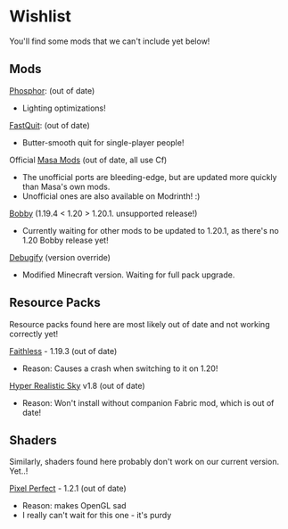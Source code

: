# Wishlist

You'll find some mods that we can't include yet below!

## Mods

[Phosphor](https://modrinth.com/mod/phosphor): (out of date)

- Lighting optimizations!

[FastQuit](https://modrinth.com/mod/fastquit): (out of date)

- Butter-smooth quit for single-player people!

Official [Masa Mods](https://modrinth.com/modpack/kosmolot-unofficial-masa-mods/version/1.20+ksm.3) (out of date, all use Cf)

- The unofficial ports are bleeding-edge, but are updated more quickly than Masa's own mods.
- Unofficial ones are also available on Modrinth! :)

[Bobby](https://modrinth.com/mod/bobby) (1.19.4 < 1.20 > 1.20.1. unsupported release!)

- Currently waiting for other mods to be updated to 1.20.1, as there's no 1.20 Bobby release yet!

[Debugify](https://github.com/isXander/Debugify/issues/258) (version override)

- Modified Minecraft version. Waiting for full pack upgrade.

## Resource Packs

Resource packs found here are most likely out of date and not working correctly yet!

[Faithless](https://modrinth.com/resourcepack/faithless/gallery) - 1.19.3 (out of date)

- Reason: Causes a crash when switching to it on 1.20!

[Hyper Realistic Sky](https://modrinth.com/resourcepack/hyper-realistic-sky) v1.8 (out of date)

- Reason: Won't install without companion Fabric mod, which is out of date!

## Shaders

Similarly, shaders found here probably don't work on our current version. Yet..!

[Pixel Perfect](https://modrinth.com/shader/pixel-perfect/gallery) - 1.2.1 (out of date)

- Reason: makes OpenGL sad
- I really can't wait for this one - it's purdy
